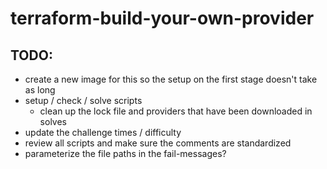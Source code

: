 # terraform-build-your-own-provider

## TODO:

- create a new image for this so the setup on the first stage doesn't take as long
- setup / check / solve scripts
    - clean up the lock file and providers that have been downloaded in solves
- update the challenge times / difficulty
- review all scripts and make sure the comments are standardized
- parameterize the file paths in the fail-messages?